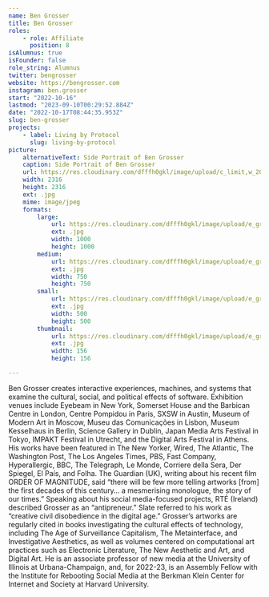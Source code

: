 ```yaml
---
name: Ben Grosser
title: Ben Grosser
roles:
    - role: Affiliate
      position: 8
isAlumnus: true
isFounder: false
role_string: Alumnus
twitter: bengrosser
website: https://bengrosser.com
instagram: ben.grosser
start: "2022-10-16"
lastmod: "2023-09-10T00:29:52.884Z"
date: "2022-10-17T08:44:35.953Z"
slug: ben-grosser
projects:
    - label: Living by Protocol
      slug: living-by-protocol
picture:
    alternativeText: Side Portrait of Ben Grosser
    caption: Side Portrait of Ben Grosser
    url: https://res.cloudinary.com/dfffh0gkl/image/upload/c_limit,w_2000,h_2000/e_grayscale/v1665996243/grosser_side_portrait_Ben_Grosser_eaca092b77.jpg
    width: 2316
    height: 2316
    ext: .jpg
    mime: image/jpeg
    formats:
        large:
            url: https://res.cloudinary.com/dfffh0gkl/image/upload/e_grayscale/v1665996244/large_grosser_side_portrait_Ben_Grosser_eaca092b77.jpg
            ext: .jpg
            width: 1000
            height: 1000
        medium:
            url: https://res.cloudinary.com/dfffh0gkl/image/upload/e_grayscale/v1665996244/medium_grosser_side_portrait_Ben_Grosser_eaca092b77.jpg
            ext: .jpg
            width: 750
            height: 750
        small:
            url: https://res.cloudinary.com/dfffh0gkl/image/upload/e_grayscale/v1665996244/small_grosser_side_portrait_Ben_Grosser_eaca092b77.jpg
            ext: .jpg
            width: 500
            height: 500
        thumbnail:
            url: https://res.cloudinary.com/dfffh0gkl/image/upload/e_grayscale/v1665996243/thumbnail_grosser_side_portrait_Ben_Grosser_eaca092b77.jpg
            ext: .jpg
            width: 156
            height: 156

---
```

Ben Grosser creates interactive experiences, machines, and systems that examine the cultural, social, and political effects of software. Exhibition venues include Eyebeam in New York, Somerset House and the Barbican Centre in London, Centre Pompidou in Paris, SXSW in Austin, Museum of Modern Art in Moscow, Museu das Comunicações in Lisbon, Museum Kesselhaus in Berlin, Science Gallery in Dublin, Japan Media Arts Festival in Tokyo, IMPAKT Festival in Utrecht, and the Digital Arts Festival in Athens. His works have been featured in The New Yorker, Wired, The Atlantic, The Washington Post, The Los Angeles Times, PBS, Fast Company, Hyperallergic, BBC, The Telegraph, Le Monde, Corriere della Sera, Der Spiegel, El País, and Folha. The Guardian (UK), writing about his recent film ORDER OF MAGNITUDE, said “there will be few more telling artworks [from] the first decades of this century… a mesmerising monologue, the story of our times.” Speaking about his social media-focused projects, RTÉ (Ireland) described Grosser as an “antipreneur.” Slate referred to his work as “creative civil disobedience in the digital age.” Grosser’s artworks are regularly cited in books investigating the cultural effects of technology, including The Age of Surveillance Capitalism, The Metainterface, and Investigative Aesthetics, as well as volumes centered on computational art practices such as Electronic Literature, The New Aesthetic and Art, and Digital Art. He is an associate professor of new media at the University of Illinois at Urbana-Champaign, and, for 2022-23, is an Assembly Fellow with the Institute for Rebooting Social Media at the Berkman Klein Center for Internet and Society at Harvard University.